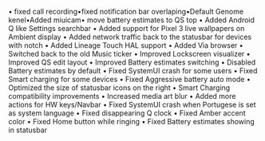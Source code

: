 • fixed call recording•fixed notification bar overlaping•Default Genome kenel•Added miuicam• move battery estimates to QS top • Added Android Q like Settings searchbar • Added support for Pixel 3 live wallpapers on Ambient display • Added network traffic back to the statusbar for devices with notch • Added Lineage Touch HAL support • Added Via browser • Switched back to the old Music ticker • Improved Lockscreen visualizer • Improved QS edit layout • Improved Battery estimates switching • Disabled Battery estimates by default • Fixed SystemUI crash for some users • Fixed Smart charging for some devices • Fixed Aggressive battery auto mode • Optimized the size of statusbar icons on the right • Smart Charging compatibility improvements • Increased media art blur • Added more actions for HW keys/Navbar • Fixed SystemUI crash when Portugese is set as system language • Fixed disappearing Q clock • Fixed Amber accent color • Fixed Home button while ringing • Fixed Battery estimates showing in statusbar
